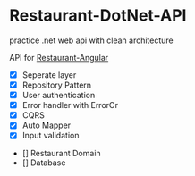 # Restaurant-DotNet-API
practice .net web api with clean architecture

API for [Restaurant-Angular](https://github.com/MrBrown6210/Restaurant-Angular)

- [x] Seperate layer
- [x] Repository Pattern
- [x] User authentication
- [x] Error handler with ErrorOr
- [x] CQRS
- [x] Auto Mapper
- [x] Input validation
- [] Restaurant Domain 
- [] Database
